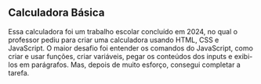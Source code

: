 ## Calculadora Básica
Essa calculadora foi um trabalho escolar concluído em 2024, no qual o professor pediu para criar uma calculadora usando HTML, CSS e JavaScript. O maior desafio foi entender os comandos do JavaScript, como criar e usar funções, criar variáveis, pegar os conteúdos dos inputs e exibi-los em parágrafos. Mas, depois de muito esforço, consegui completar a tarefa.
